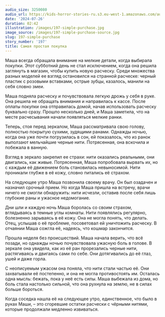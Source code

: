```yaml
---
audio_size: 3250080
audio_url: https://kids-horror-stories-ru.s3.eu-west-1.amazonaws.com/audio/197-simple-purchase.mp3
date: '2024-07-26'
duration: 02:42
illustration: /images/197-simple-purchase.jpg
image_source: /images/197-simple-purchase-source.jpg
slug: 197-simple-purchase
story_number: '197'
title: Самая простая покупка
---
```


Маша всегда обращала внимание на мелкие детали, когда выбирала покупки. Этот субботний день не стал исключением, когда она решила заглянуть в магазин, чтобы купить новую расческу. Среди множества разных моделей ее взгляд остановился на странной расческе: черный пластик с розовыми вставками, острые зубцы, казалось, манили на себя словно змеи.

Маша подняла расческу и почувствовала легкую дрожь у себя в руке. Она решила не обращать внимания и направилась к кассе. После оплаты покупки она отправилась домой, начав использовать расческу буквально сразу. Прошло несколько дней, и Маша заметила, что на месте расчесывания начали появляться мелкие ранки.

Теперь, стоя перед зеркалом, Маша рассматривала свою голову, полностью покрытую сухими, зудящими ранами. Однажды ночью, когда она уже почти погрузилась в сон, ей показалось, что из ранок выползают мельчайшие черные нити. Потрясенная, она вскочила и побежала в ванную.

Взгляд в зеркало закрепил ее страхи: нити оказались реальными, они двигались, как живые. Потрясенная, Маша попробовала вырвать их, но с каждым её движением боль становилась невыносимой. Нити проникали глубже в её кожу, словно питались её страхом.

На следующее утро Маша позвонила своему врачу. Он был озадачен и назначил срочный прием. Но когда Маша пришла на встречу, врачи ничего не смогли обнаружить: нити исчезли, оставив после себя лишь глубокие раны и ужасное недомогание.

Дни шли и каждую ночь Маша боролась со своим страхом, вглядываясь в темные углы комнаты. Нити появлялись регулярно, болезненно зарываясь в её кожу. Она не могла понять, что делать. Отец, услышав о её проблеме, посоветовал ей уничтожить расческу. В отчаянии Маша сожгла её, надеясь, что кошмар закончится.

Прошла неделя без происшествий. Маша начала верить, что всё позади, но однажды ночью почувствовала ужасную боль в голове. В зеркале она увидела, как из её ран прорезались черные нити, растягиваясь и двигаясь сами по себе. Они дотягивались до её глаз, ушей и даже горла.

С неописуемым ужасом она поняла, что нити стали частью её. Они захватывали её постепенно, и она не могла противостоять им. Осталась одна мысль: бежать, пока у неё есть силы. Маша выбежала из дома, но боль стала настолько сильной, что она рухнула на землю, не в силах больше бороться.

Когда соседка нашла её на следующее утро, единственное, что было в руках Маши, – это сгоревшие остатки расчески с чёрными нитями, которые продолжали медленно извиваться.